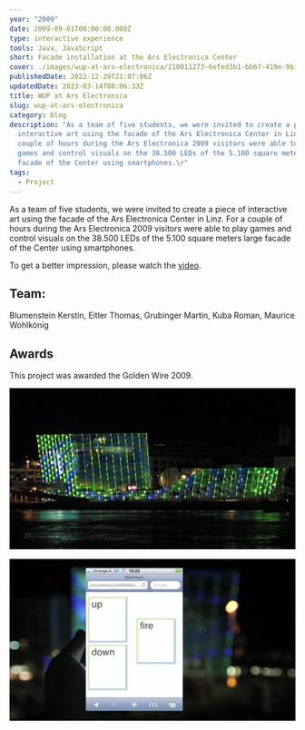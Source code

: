 ```yaml
---
year: "2009"
date: 2009-09-01T00:00:00.000Z
type: interactive experience
tools: Java, JavaScript
short: Facade installation at the Ars Electronica Center
cover: ./images/wup-at-ars-electronica/210011273-6efed3b1-bb67-419e-9b19-c1a0450925ab.jpg
publishedDate: 2022-12-29T21:07:06Z
updatedDate: 2023-03-14T08:06:33Z
title: WUP at Ars Electronica
slug: wup-at-ars-electronica
category: blog
description: "As a team of five students, we were invited to create a piece of
  interactive art using the facade of the Ars Electronica Center in Linz. For a
  couple of hours during the Ars Electronica 2009 visitors were able to play
  games and control visuals on the 38.500 LEDs of the 5.100 square meters large
  facade of the Center using smartphones.\r"
tags:
  - Project
---
```



As a team of five students, we were invited to create a piece of interactive art using the facade of the Ars Electronica Center in Linz. For a couple of hours during the Ars Electronica 2009 visitors were able to play games and control visuals on the 38.500 LEDs of the 5.100 square meters large facade of the Center using smartphones.

To get a better impression, please watch the [video](https://vimeo.com/7069001).

## Team:
Blumenstein Kerstin, Eitler Thomas, Grubinger Martin, Kuba Roman, Maurice Wohlkönig

## Awards
This project was awarded the Golden Wire 2009.

![wup_01](./images/wup-at-ars-electronica/210011273-6efed3b1-bb67-419e-9b19-c1a0450925ab.jpg)

![wup_02](./images/wup-at-ars-electronica/210011284-26a432d0-893f-4b39-83bf-ff4c6de595d6.jpg)
